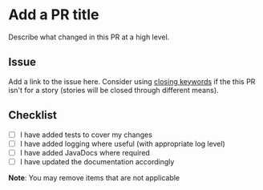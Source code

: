 # Add a PR title

Describe what changed in this PR at a high level.

## Issue

Add a link to the issue here.  Consider using
[closing keywords](https://docs.github.com/en/issues/tracking-your-work-with-issues/linking-a-pull-request-to-an-issue)
if the this PR isn't for a story (stories will be closed through different means).

## Checklist

- [ ] I have added tests to cover my changes
- [ ] I have added logging where useful (with appropriate log level)
- [ ] I have added JavaDocs where required
- [ ] I have updated the documentation accordingly

**Note**: You may remove items that are not applicable

